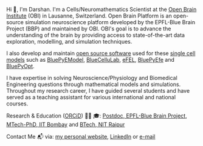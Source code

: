 Hi 👋, I'm Darshan. I'm a Cells/Neuromathematics Scientist at the [Open Brain Institute](https://openbraininstitute.org/) (OBI) in Lausanne, Switzerland.	Open Brain Platform is an open-source simulation neuroscience platform developed by the EPFL-Blue Brain Project (BBP) and maintained by OBI. OBI's goal is to advance the understanding of the brain by providing access to state-of-the-art data exploration, modelling, and simulation techniques.

I also develop and maintain [open source software](https://github.com/darshanmandge) used for these [single cell models](https://github.com/BlueBrain/singlecell-emodel-suite) such as [BluePyEModel](https://github.com/openbraininstitute/BluePyEModel), [BlueCelluLab](https://github.com/openbraininstitute/BlueCelluLab), [eFEL](https://github.com/openbraininstitute/BlueBrain/eFEL), [BluePyEfe](https://github.com/openbraininstitute/BluePyEfe) and [BluePyOpt](https://github.com/openbraininstitute/BluePyOpt).

I have expertise in solving Neuroscience/Physiology and Biomedical Engineering questions through mathematical models and simulations. Throughout my research career, I have guided several students and have served as a teaching assistant for various international and national courses.

Research & Education ([ORCiD](https://orcid.org/0000-0002-7104-4604))  🧑‍🔬 🎓: [Postdoc, EPFL-Blue Brain Project](https://www.epfl.ch/research/domains/bluebrain/), [MTech-PhD, IIT Bombay](https://www.bio.iitb.ac.in) and [BTech, NIT Raipur](https://www.nitrr.ac.in/aboutbiomed.php)

Contact Me 📬 via: [my personal website](https://darshanmandge.github.io/#four), [LinkedIn](https://in.linkedin.com/in/darshanmandge) or [e-mail](mailto:sltr5b6ws@mozmail.com) 
